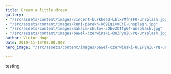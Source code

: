```yaml
---
title: Dream a little dream
gallery:
- "/src/assets/content/images/vincent-burkhead-LhlxYMfnTF0-unsplash.jpg"
- "/src/assets/content/images/kunj-parekh-H69EgivmCjE-unsplash.jpg"
- "/src/assets/content/images/maksim-shutov-JOEvZOTfp64-unsplash.jpg"
- "/src/assets/content/images/pawel-czerwinski-8uZPynIu-rQ-unsplash.jpg"
author: Victor Hugo
date: 2019-11-15T08:00:00Z
hero_image: "/src/assets/content/images/pawel-czerwinski-8uZPynIu-rQ-unsplash.jpg"

---
```

testing